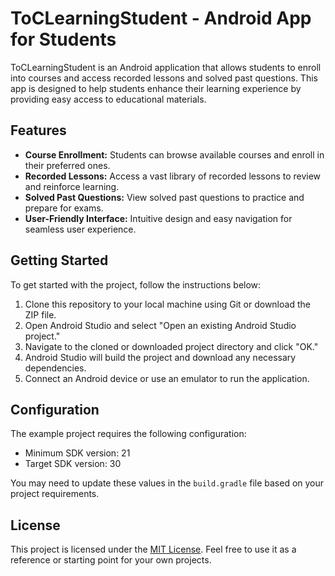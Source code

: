 # ToCLearningStudent - Android App for Students

ToCLearningStudent is an Android application that allows students to enroll into courses and  access recorded lessons and solved past questions. This app is designed to help students enhance their learning experience by providing easy access to educational materials.

## Features

- **Course Enrollment:** Students can browse available courses and enroll in their preferred ones.
- **Recorded Lessons:** Access a vast library of recorded lessons to review and reinforce learning.
- **Solved Past Questions:** View solved past questions to practice and prepare for exams.
- **User-Friendly Interface:** Intuitive design and easy navigation for seamless user experience.

## Getting Started

To get started with the project, follow the instructions below:

1. Clone this repository to your local machine using Git or download the ZIP file.
2. Open Android Studio and select "Open an existing Android Studio project."
3. Navigate to the cloned or downloaded project directory and click "OK."
4. Android Studio will build the project and download any necessary dependencies.
5. Connect an Android device or use an emulator to run the application.


## Configuration

The example project requires the following configuration:

- Minimum SDK version: 21
- Target SDK version: 30

You may need to update these values in the `build.gradle` file based on your project requirements.

## License

This project is licensed under the [MIT License](https://opensource.org/licenses/MIT). Feel free to use it as a reference or starting point for your own projects.
